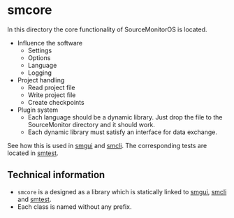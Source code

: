 # smcore

In this directory the core functionality of SourceMonitorOS is located.

- Influence the software
  - Settings
  - Options
  - Language
  - Logging
- Project handling
  - Read project file
  - Write project file
  - Create checkpoints
- Plugin system
  - Each language should be a dynamic library. Just drop the file to the SourceMonitor directory and it should work.
  - Each dynamic library must satisfy an interface for data exchange.

See how this is used in [smgui][smgui] and [smcli][smcli]. The corresponding tests are located in [smtest][smtest].

## Technical information

- `smcore` is a designed as a library which is statically linked to [smgui][smgui], [smcli][smcli] and [smtest][smtest].
- Each class is named without any prefix.

[smcli]: ./../smcli/readme.md
[smgui]: ./../smgui/readme.md
[smtest]: ./../smtest/readme.md
